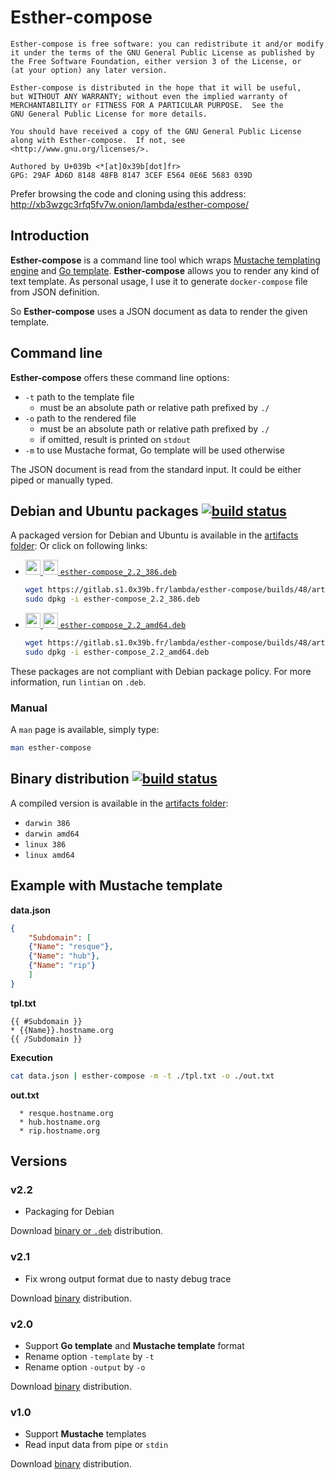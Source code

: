 # Esther-compose

```
Esther-compose is free software: you can redistribute it and/or modify
it under the terms of the GNU General Public License as published by
the Free Software Foundation, either version 3 of the License, or
(at your option) any later version.

Esther-compose is distributed in the hope that it will be useful,
but WITHOUT ANY WARRANTY; without even the implied warranty of
MERCHANTABILITY or FITNESS FOR A PARTICULAR PURPOSE.  See the
GNU General Public License for more details.

You should have received a copy of the GNU General Public License
along with Esther-compose.  If not, see <http://www.gnu.org/licenses/>.

Authored by U+039b <*[at]0x39b[dot]fr>
GPG: 29AF AD6D 8148 48FB 8147 3CEF E564 0E6E 5683 039D
```

Prefer browsing the code and cloning using this address: http://xb3wzgc3rfq5fv7w.onion/lambda/esther-compose/

## Introduction
**Esther-compose** is a command line tool which wraps [Mustache templating engine](https://mustache.github.io/) and [Go template](https://golang.org/pkg/text/template/). 
**Esther-compose** allows you to 
render any kind of text template. As personal usage, I use it to generate `docker-compose` file from JSON definition.

So **Esther-compose** uses a JSON document as data to render the given template.

## Command line
**Esther-compose** offers these command line options:

  * `-t` path to the template file
    * must be an absolute path or relative path prefixed by `./`
  * `-o` path to the rendered file
    * must be an absolute path or relative path prefixed by `./`
    * if omitted, result is printed on `stdout`
  * `-m` to use Mustache format, Go template will be used otherwise
  
The JSON document is read from the standard input. It could be either piped or manually typed.

## Debian and Ubuntu packages [![build status](http://gitlab.s1.0x39b.fr/lambda/esther-compose/badges/2.2/build.svg)](http://gitlab.s1.0x39b.fr/lambda/esther-compose/commits/2.2)
A packaged version for Debian and Ubuntu is available in the [artifacts folder](https://gitlab.s1.0x39b.fr/lambda/esther-compose/builds/48/artifacts/file/pkg/): 
Or click on following links:

  * [<img src="https://www.debian.org/logos/openlogo-nd-25.png" height="24px"/> <img src="http://design.ubuntu.com/wp-content/uploads/logo-ubuntu_cof-orange-hex.png" height="24px"/> `esther-compose_2.2_386.deb`](https://gitlab.s1.0x39b.fr/lambda/esther-compose/builds/48/artifacts/file/pkg/esther-compose_2.2_386.deb)
   
    ```bash
    wget https://gitlab.s1.0x39b.fr/lambda/esther-compose/builds/48/artifacts/file/pkg/esther-compose_2.2_386.deb
    sudo dpkg -i esther-compose_2.2_386.deb
    ```
  * [<img src="https://www.debian.org/logos/openlogo-nd-25.png" height="24px"/> <img src="http://design.ubuntu.com/wp-content/uploads/logo-ubuntu_cof-orange-hex.png" height="24px"/> `esther-compose_2.2_amd64.deb`](https://gitlab.s1.0x39b.fr/lambda/esther-compose/builds/48/artifacts/file/pkg/esther-compose_2.2_amd64.deb)
  
    ```bash
    wget https://gitlab.s1.0x39b.fr/lambda/esther-compose/builds/48/artifacts/file/pkg/esther-compose_2.2_amd64.deb
    sudo dpkg -i esther-compose_2.2_amd64.deb
    ```
    
These packages are not compliant with Debian package policy. For more information, run `lintian` on `.deb`.

### Manual
A `man` page is available, simply type:
```bash
man esther-compose
```

## Binary distribution [![build status](http://gitlab.s1.0x39b.fr/lambda/esther-compose/badges/2.2/build.svg)](http://gitlab.s1.0x39b.fr/lambda/esther-compose/commits/2.2)
A compiled version is available in the [artifacts folder](https://gitlab.s1.0x39b.fr/lambda/esther-compose/builds/48/artifacts/file/pkg/):

  * `darwin 386`
  * `darwin amd64`
  * `linux 386`
  * `linux amd64`

## Example with Mustache template
**data.json**
```json
{
    "Subdomain": [
    {"Name": "resque"},
    {"Name": "hub"},
    {"Name": "rip"}
    ]
}
```
**tpl.txt**
```
{{ #Subdomain }}
* {{Name}}.hostname.org
{{ /Subdomain }}
```

**Execution**
```bash
cat data.json | esther-compose -m -t ./tpl.txt -o ./out.txt
```

**out.txt**
```
  * resque.hostname.org
  * hub.hostname.org
  * rip.hostname.org
```

## Versions 
### v2.2
  * Packaging for Debian 
   
Download [binary or `.deb`](https://gitlab.s1.0x39b.fr/lambda/esther-compose/builds/48/artifacts/browse/pkg/) distribution. 

### v2.1
  * Fix wrong output format due to nasty debug trace
   
Download [binary](https://gitlab.s1.0x39b.fr/lambda/esther-compose/builds/45/artifacts/browse/pkg/) distribution. 

### v2.0
  * Support **Go template** and **Mustache template** format
  * Rename option `-template` by `-t`
  * Rename option `-output` by `-o`
   
Download [binary](https://gitlab.s1.0x39b.fr/lambda/esther-compose/builds/29/artifacts/browse/pkg/) distribution. 

### v1.0
  * Support **Mustache** templates
  * Read input data from pipe or `stdin`
   
Download [binary](https://gitlab.s1.0x39b.fr/lambda/esther-compose/builds/27/artifacts/browse/pkg/) distribution. 

